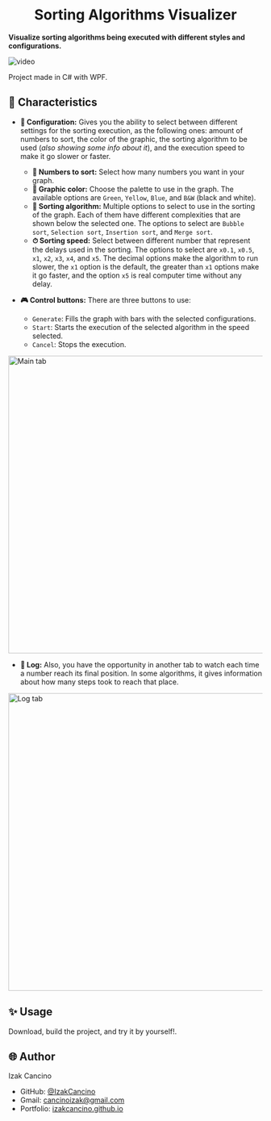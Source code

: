 # <h1 align="center">Sorting Algorithms Visualizer</h1>

**Visualize sorting algorithms being executed with different styles and configurations.**

![video](https://github.com/user-attachments/assets/39cdebeb-ee48-4f38-876c-a425248f675c)

Project made in C# with WPF.

## 📌 Characteristics

-   **🔩 Configuration:** Gives you the ability to select between different settings for the sorting execution, as the following ones: amount of numbers to sort, the color of the graphic, the sorting algorithm to be used (_also showing some info about it_), and the execution speed to make it go slower or faster.

    -   **🔢 Numbers to sort:** Select how many numbers you want in your graph.
    -   **🎨 Graphic color:** Choose the palette to use in the graph. The available options are `Green`, `Yellow`, `Blue`, and `B&W` (black and white).
    -   **🧮 Sorting algorithm:** Multiple options to select to use in the sorting of the graph. Each of them have different complexities that are shown below the selected one. The options to select are `Bubble sort`, `Selection sort`, `Insertion sort`, and `Merge sort`.
    -   **⏱ Sorting speed:** Select between different number that represent the delays used in the sorting. The options to select are `x0.1`, `x0.5`, `x1`, `x2`, `x3`, `x4`, and `x5`. The decimal options make the algorithm to run slower, the `x1` option is the default, the greater than `x1` options make it go faster, and the option `x5` is real computer time without any delay.


- **🎮 Control buttons:** There are three buttons to use:
    - `Generate`: Fills the graph with bars with the selected configurations.
    - `Start`: Starts the execution of the selected algorithm in the speed selected.
    - `Cancel`: Stops the execution.


<img width="590" alt="Main tab" src="https://github.com/user-attachments/assets/cfae7f23-709d-4228-b26b-a603004dfd9b">


-   **📝 Log:** Also, you have the opportunity in another tab to watch each time a number reach its final position. In some algorithms, it gives information about how many steps took to reach that place.

<img width="590" alt="Log tab" src="https://github.com/user-attachments/assets/1418e382-7156-408a-8c64-18af613fddbb">


## ✨ Usage

Download, build the project, and try it by yourself!.

## 🌐 Author

Izak Cancino

-   GitHub: [@IzakCancino](https://github.com/IzakCancino)
-   Gmail: cancinoizak@gmail.com
-   Portfolio: [izakcancino.github.io](https://izakcancino.github.io)

